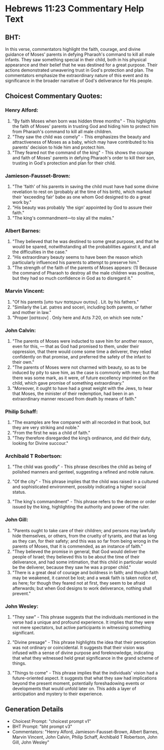 # Hebrews 11:23 Commentary Help Text

## BHT:
In this verse, commentators highlight the faith, courage, and divine guidance of Moses' parents in defying Pharaoh's command to kill all male infants. They saw something special in their child, both in his physical appearance and their belief that he was destined for a great purpose. Their actions demonstrated unwavering trust in God's protection and plan. The commentators emphasize the extraordinary nature of this event and its significance in the broader narrative of God's deliverance for His people.

## Choicest Commentary Quotes:
### Henry Alford:
1. "By faith Moses when born was hidden three months" - This highlights the faith of Moses' parents in trusting God and hiding him to protect him from Pharaoh's command to kill all male children.
2. "They saw the child was comely" - This emphasizes the beauty and attractiveness of Moses as a baby, which may have contributed to his parents' decision to hide him and protect him.
3. "They feared not the command of the king" - This shows the courage and faith of Moses' parents in defying Pharaoh's order to kill their son, trusting in God's protection and plan for their child.

### Jamieson-Fausset-Brown:
1. "The 'faith' of his parents in saving the child must have had some divine revelation to rest on (probably at the time of his birth), which marked their 'exceeding fair' babe as one whom God designed to do a great work by."
2. "His beauty was probably 'the sign' appointed by God to assure their faith."
3. "The king's commandment—to slay all the males."

### Albert Barnes:
1. "They believed that he was destined to some great purpose, and that he would be spared, notwithstanding all the probabilities against it, and all the difficulties in the case."
2. "His extraordinary beauty seems to have been the reason which particularly influenced his parents to attempt to preserve him."
3. "The strength of the faith of the parents of Moses appears: (1) Because the command of Pharaoh to destroy all the male children was positive, but they had so much confidence in God as to disregard it."

### Marvin Vincent:
1. "Of his parents [υπο των πατερων αυτου] . Lit. by his fathers." 
2. "Similarly the Lat. patres and soceri, including both parents, or father and mother in law." 
3. "Proper [αστειον] . Only here and Acts 7:20, on which see note."

### John Calvin:
1. "The parents of Moses were inducted to save him for another reason, even for this, — that as God had promised to them, under their oppression, that there would come some time a deliverer, they relied confidently on that promise, and preferred the safety of the infant to their own."
2. "The parents of Moses were not charmed with beauty, so as to be induced by pity to save him, as the case is commonly with men; but that there was some mark, as it were, of future excellency imprinted on the child, which gave promise of something extraordinary."
3. "Moreover, it ought to have had a great weight with the Jews, to hear that Moses, the minister of their redemption, had been in an extraordinary manner rescued from death by means of faith."

### Philip Schaff:
1. "The examples are few compared with all recorded in that book, but they are very striking and noble."
2. "From the first he was a child of faith."
3. "They therefore disregarded the king’s ordinance, and did their duty, looking for Divine succour."

### Archibald T Robertson:
1. "The child was goodly" - This phrase describes the child as being of polished manners and genteel, suggesting a refined and noble nature. 

2. "Of the city" - This phrase implies that the child was raised in a cultured and sophisticated environment, possibly indicating a higher social status. 

3. "The king's commandment" - This phrase refers to the decree or order issued by the king, highlighting the authority and power of the ruler.

### John Gill:
1. "Parents ought to take care of their children; and persons may lawfully hide themselves, or others, from the cruelty of tyrants, and that as long as they can, for their safety; and this was so far from being wrong in the parents of Moses, that it is commended, as an instance of faith."
2. "They believed the promise in general, that God would deliver the people of Israel; they believed this to be about the time of their deliverance, and had some intimation, that this child in particular would be the deliverer, because they saw he was a proper child."
3. "There is a great deal of courage and boldness in faith; and though faith may be weakened, it cannot be lost; and a weak faith is taken notice of, as here; for though they feared not at first, they seem to be afraid afterwards; but when God designs to work deliverance, nothing shall prevent."

### John Wesley:
1. "They saw" - This phrase suggests that the individuals mentioned in the verse had a unique and profound experience. It implies that they were not mere spectators, but active participants in witnessing something significant.

2. "Divine presage" - This phrase highlights the idea that their perception was not ordinary or coincidental. It suggests that their vision was infused with a sense of divine purpose and foreknowledge, indicating that what they witnessed held great significance in the grand scheme of things.

3. "Things to come" - This phrase implies that the individuals' vision had a future-oriented aspect. It suggests that what they saw had implications beyond the present moment, potentially foreshadowing events or developments that would unfold later on. This adds a layer of anticipation and mystery to their experience.


## Generation Details
- Choicest Prompt: "choicest prompt v1"
- BHT Prompt: "bht prompt v3"
- Commentators: "Henry Alford, Jamieson-Fausset-Brown, Albert Barnes, Marvin Vincent, John Calvin, Philip Schaff, Archibald T Robertson, John Gill, John Wesley"

